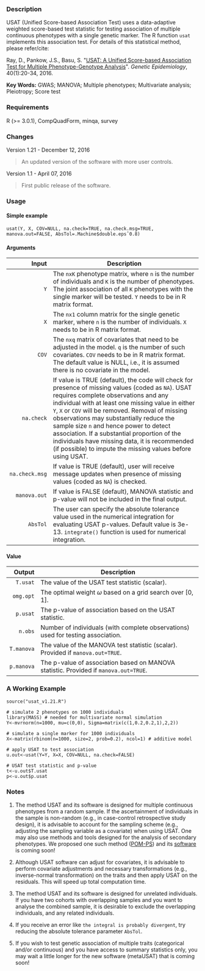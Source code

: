 ### Description
USAT (Unified Score-based Association Test) uses a data-adaptive weighted score-based test statistic for testing association of multiple continuous phenotypes with a single genetic marker. The R function `usat` implements this association test. For details of this statistical method, please refer/cite:

Ray, D., Pankow, J.S., Basu, S. "[USAT: A Unified Score-based Association Test for Multiple
Phenotype-Genotype Analysis](http://onlinelibrary.wiley.com/doi/10.1002/gepi.21937/full)". *Genetic Epidemiology*, 40(1):20-34, 2016.

**Key Words:** GWAS; MANOVA; Multiple phenotypes; Multivariate analysis; Pleiotropy; Score test

### Requirements
R (>= 3.0.1), CompQuadForm, minqa, survey


### Changes
Version 1.21 - December 12, 2016
> An updated version of the software with more user controls.

Version 1.1 - April 07, 2016
> First public release of the software.


### Usage

#### Simple example
```{r}
usat(Y, X, COV=NULL, na.check=TRUE, na.check.msg=TRUE, manova.out=FALSE, AbsTol=.Machine$double.epsˆ0.8)
```
#### Arguments
| Input | Description |
| ---: | --- |
| `Y` | The `nxK` phenotype matrix, where `n` is the number of individuals and `K` is the number of phenotypes. The joint association of all `K`  phenotypes with the single marker will be tested. `Y` needs to be in R matrix format. |
| `X` | The `nx1` column matrix for the single genetic marker, where `n` is the number of individuals. `X` needs to be in R matrix format. |
| `COV` | The `nxq` matrix of covariates that need to be adjusted in the model. `q` is the number of such covariates. `COV` needs to be in R matrix format. The default value is NULL, i.e., it is assumed there is no covariate in the model. |
| `na.check` | If value is TRUE (default), the code will check for presence of missing values (coded as `NA`). USAT requires complete observations and any individual with at least one missing value in either `Y`, `X` or `COV` will be removed. Removal of missing observations may substantially reduce the sample size `n` and hence power to detect association. If a substantial proportion of the individuals have missing data, it is recommended (if possible) to impute the missing values before using USAT. |
| `na.check.msg` | If value is TRUE (default), user will receive message updates when presence of missing values (coded as `NA`) is checked. |
| `manova.out` | If value is FALSE (default), MANOVA statistic and p-value will not be included in the final output. |
| `AbsTol` | The user can specify the absolute tolerance value used in the numerical integration for evaluating USAT p-values. Default value is 3e-13. `integrate()` function is used for numerical integration. |

#### Value
| Output | Description |
| ---: | --- |
| `T.usat` | The value of the USAT test statistic (scalar). |
| `omg.opt` | The optimal weight $\omega$ based on a grid search over [0, 1]. |
| `p.usat` | The p-value of association based on the USAT statistic. |
| `n.obs` | Number of individuals (with complete observations) used for testing association. |
| `T.manova` | The value of the MANOVA test statistic (scalar). Provided if `manova.out=TRUE`. |
| `p.manova` | The p-value of association based on MANOVA statistic. Provided if `manova.out=TRUE`. |


### A Working Example
```
source("usat_v1.21.R")

# simulate 2 phenotypes on 1000 individuals
library(MASS) # needed for multivariate normal simulation
Y<-mvrnorm(n=1000, mu=c(0,0), Sigma=matrix(c(1,0.2,0.2,1),2,2))

# simulate a single marker for 1000 individuals
X<-matrix(rbinom(n=1000, size=2, prob=0.2), ncol=1) # additive model

# apply USAT to test association
u.out<-usat(Y=Y, X=X, COV=NULL, na.check=FALSE)

# USAT test statistic and p-value
t<-u.out$T.usat
p<-u.out$p.usat
```

### Notes
1. The method USAT and its software is designed for multiple continuous phenotypes from a random sample. If the ascertainment of individuals in the sample is non-random (e.g., in case-control retrospective study design), it is advisable to account for the sampling scheme (e.g., adjusting the sampling variable as a covariate) when using USAT. One may also use methods and tools designed for the analysis of secondary phenotypes. We proposed one such method ([POM-PS](http://onlinelibrary.wiley.com/doi/10.1002/gepi.22045/full)) and its [software](https://github.com/RayDebashree/POM-PS) is coming soon!

2. Although USAT software can adjust for covariates, it is advisable to perform covariate adjustments and necessary transformations (e.g., inverse-normal transformation) on the traits and then apply USAT on the residuals. This will speed up total computation time.

3. The method USAT and its software is designed for unrelated individuals. If you have two cohorts with overlapping samples and you want to analyse the combined sample, it is desirable to exclude the overlapping individuals, and any related individuals. 

4. If you receive an error like `the integral is probably divergent`, try reducing the absolute tolerance parameter `AbsTol`.
 
5. If you wish to test genetic association of multiple traits (categorical and/or continuous) and you have access to summary statistics only, you may wait a little longer for the new software (metaUSAT) that is coming soon!
